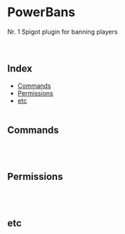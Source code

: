 <h1>PowerBans</h1>
Nr. 1 Spigot plugin for banning players
<br><br><br>

## Index
- [Commands](#commands)
- [Permissions](#permissions)
- [etc](#etc)
<br><br>

## Commands
<br><br>

## Permissions
<br><br>

## etc
<br><br>